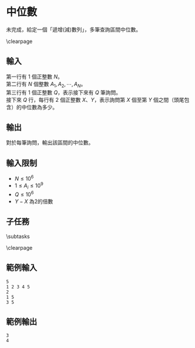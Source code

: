 # 中位數

未完成，給定一個「遞增(減)數列」，多筆查詢區間中位數。 

\clearpage

## 輸入
第一行有 1 個正整數 $N$。  
第二行有 $N$ 個整數 $A_1, A_2, \cdots, A_N$。  
第三行有 1 個正整數 $Q$，表示接下來有 $Q$ 筆詢問。  
接下來 $Q$ 行，每行有 2 個正整數 $X$、$Y$，表示詢問第 $X$ 個至第 $Y$ 個之間（頭尾包含）的中位數為多少。  

## 輸出
對於每筆詢問，輸出該區間的中位數。  

## 輸入限制
 - $N \leq 10^6$
 - $1 \leq A_i \leq 10^9$
 - $Q \leq 10^6$
 - $Y - X$ 為2的倍數

## 子任務
\subtasks

\clearpage

## 範例輸入
```
5
1 2 3 4 5
2
1 5
3 5
```

## 範例輸出
```
3
4
```
